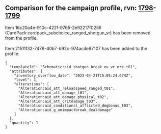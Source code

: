 ## Comparison for the campaign profile, rvn: [1798](https://github.com/PRO100KatYT/FortniteProfileRevisions/tree/main/profiles/campaign/1798%20campaign.json)-[1799](https://github.com/PRO100KatYT/FortniteProfileRevisions/tree/main/profiles/campaign/1799%20campaign.json)

Item 16c20a4e-910c-422f-9765-2e92217f0259 (CardPack:cardpack_subchoice_ranged_shotgun_vr) has been removed from the profile.
<br><br>
Item 21511f32-7476-40b7-b92c-974acde67107 has been added to the profile:

```
{
  "templateId": "Schematic:sid_shotgun_break_ou_vr_ore_t01",
  "attributes": {
    "inventory_overflow_date": "2023-04-21T15:05:24.674Z",
    "level": 1,
    "alterations": [
      "Alteration:aid_att_reloadspeed_ranged_t01",
      "Alteration:aid_att_damage_t01",
      "Alteration:aid_att_damage_physical_t02",
      "Alteration:aid_att_critdamage_t03",
      "Alteration:aid_conditional_afflicted_dmgbonus_t03",
      "Alteration:aid_g_onimpactbreak_dealdamage"
    ]
  },
  "quantity": 1
}
```

<br><br>
